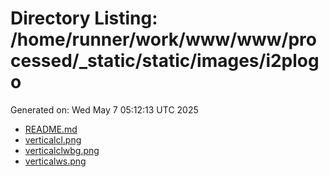 # Directory Listing: /home/runner/work/www/www/processed/_static/static/images/i2plogo
Generated on: Wed May  7 05:12:13 UTC 2025

- [README.md](README.md)
- [verticalcl.png](verticalcl.png)
- [verticalclwbg.png](verticalclwbg.png)
- [verticalws.png](verticalws.png)
